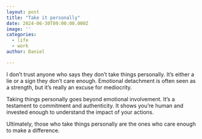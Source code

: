 ```yaml
---
layout: post
title: "Take it personally"
date: 2024-06-30T09:00:00.000Z
image: ''
categories:
  - life
  - work
author: Daniel

---
```


I don’t trust anyone who says they don’t take things personally. It’s either a lie or a sign they don’t care enough.  Emotional detachment is often seen as a strength, but it’s really an excuse for mediocrity.

Taking things personally goes beyond emotional involvement. It’s a testament to commitment and authenticity. It shows you’re human and invested enough to understand the impact of your actions.

Ultimately, those who take things personally are the ones who care enough to make a difference.